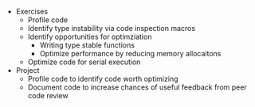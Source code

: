 - Exercises
   - Profile code
   - Identify type instability via code inspection macros
   - Identify opportunities for optimziation
      - Writing type stable functions
      - Optimize performance by reducing memory allocaitons
   - Optimize code for serial execution
- Project
   - Profile code to identify code worth optimizing
   - Document code to increase chances of useful feedback from peer code review
